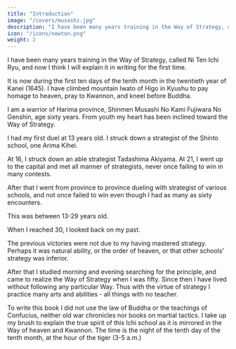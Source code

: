 ```yaml
---
title: "Introduction"
image: "/covers/musashi.jpg"
description: "I have been many years training in the Way of Strategy, called Ni Ten Ichi Ryu, and now I think I will explain it in writing for the first time"
icon: "/icons/newton.png"
weight: 2
---
```



I have been many years training in the Way of Strategy, called Ni Ten Ichi Ryu, and now I think I will explain it in writing for the first time.

It is now during the first ten days of the tenth month in the twentieth year of Kanei (1645). I have climbed mountain Iwato of Higo in Kyushu to pay homage to heaven, pray to Kwannon, and kneel before Buddha. 

I am a warrior of Harima province, Shinmen Musashi No Kami Fujiwara No Genshin, age sixty years. From youth my heart has been inclined toward the Way of Strategy.

I had my first duel at 13 years old. I struck down a strategist of the Shinto school, one Arima Kihei. 

At 16, I struck down an able strategist Tadashima Akiyama. At 21,  I went up to the capital and met all manner of strategists, never once failing to win in many contests.

After that I went from province to province dueling with strategist of various schools, and not once failed to win even though I had as many as sixty encounters. 

This was between 13-29 years old. 

When I reached 30, I looked back on my past. 

The previous victories were not due to my having mastered strategy. Perhaps it
was natural ability, or the order of heaven, or that other schools' strategy was inferior.

After that I studied morning and evening searching for the principle, and came to realize the Way of Strategy when I was fifty. Since then I have lived without following any particular Way. Thus with the virtue of
strategy I practice many arts and abilities - all things with no teacher. 

To write this book I did not use the law of Buddha or the teachings of Confucius, neither old war chronicles nor books on martial tactics. I take up my brush to explain the true spirit of this Ichi school as it is mirrored in the Way of heaven and Kwannon. The time is the night of the tenth day of the tenth month, at the hour of the tiger (3-5 a.m.)
